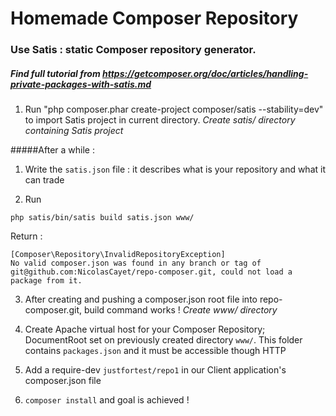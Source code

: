 # Homemade Composer Repository

### Use Satis : static Composer repository generator.
##### Find full tutorial from https://getcomposer.org/doc/articles/handling-private-packages-with-satis.md

1. Run "php composer.phar create-project composer/satis --stability=dev" to import Satis project in current directory. *Create satis/ directory containing Satis project*


#####After a while :
1. Write the `satis.json` file : it describes what is your repository and what it can trade

2. Run
```Batchfile 
php satis/bin/satis build satis.json www/
```
Return :
```Batchfile
[Composer\Repository\InvalidRepositoryException]
No valid composer.json was found in any branch or tag of git@github.com:NicolasCayet/repo-composer.git, could not load a package from it.
```
 
3. After creating and pushing a composer.json root file into repo-composer.git, build command works ! *Create www/ directory*


4. Create Apache virtual host for your Composer Repository; DocumentRoot set on previously created directory `www/`. This folder contains `packages.json` and it must be accessible though HTTP


5. Add a require-dev `justfortest/repo1` in our Client application's composer.json file


6. `composer install` and goal is achieved !

